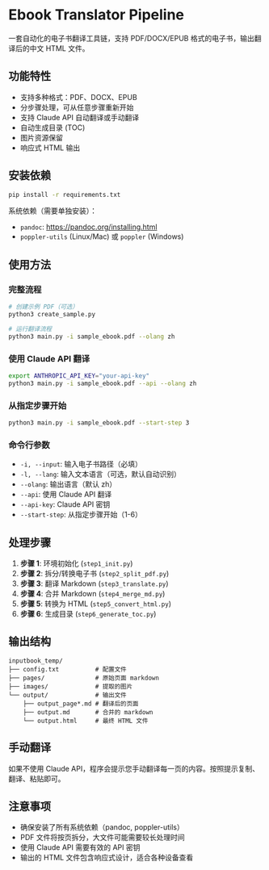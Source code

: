 # Ebook Translator Pipeline

一套自动化的电子书翻译工具链，支持 PDF/DOCX/EPUB 格式的电子书，输出翻译后的中文 HTML 文件。

## 功能特性

- 支持多种格式：PDF、DOCX、EPUB
- 分步骤处理，可从任意步骤重新开始
- 支持 Claude API 自动翻译或手动翻译
- 自动生成目录 (TOC)
- 图片资源保留
- 响应式 HTML 输出

## 安装依赖

```bash
pip install -r requirements.txt
```

系统依赖（需要单独安装）：
- `pandoc`: https://pandoc.org/installing.html
- `poppler-utils` (Linux/Mac) 或 `poppler` (Windows)

## 使用方法

### 完整流程

```bash
# 创建示例 PDF（可选）
python3 create_sample.py

# 运行翻译流程
python3 main.py -i sample_ebook.pdf --olang zh
```

### 使用 Claude API 翻译

```bash
export ANTHROPIC_API_KEY="your-api-key"
python3 main.py -i sample_ebook.pdf --api --olang zh
```

### 从指定步骤开始

```bash
python3 main.py -i sample_ebook.pdf --start-step 3
```

### 命令行参数

- `-i, --input`: 输入电子书路径（必填）
- `-l, --lang`: 输入文本语言（可选，默认自动识别）
- `--olang`: 输出语言（默认 zh）
- `--api`: 使用 Claude API 翻译
- `--api-key`: Claude API 密钥
- `--start-step`: 从指定步骤开始（1-6）

## 处理步骤

1. **步骤 1**: 环境初始化 (`step1_init.py`)
2. **步骤 2**: 拆分/转换电子书 (`step2_split_pdf.py`)
3. **步骤 3**: 翻译 Markdown (`step3_translate.py`)
4. **步骤 4**: 合并 Markdown (`step4_merge_md.py`)
5. **步骤 5**: 转换为 HTML (`step5_convert_html.py`)
6. **步骤 6**: 生成目录 (`step6_generate_toc.py`)

## 输出结构

```
inputbook_temp/
├── config.txt          # 配置文件
├── pages/              # 原始页面 markdown
├── images/             # 提取的图片
└── output/             # 输出文件
    ├── output_page*.md # 翻译后的页面
    ├── output.md       # 合并的 markdown
    └── output.html     # 最终 HTML 文件
```

## 手动翻译

如果不使用 Claude API，程序会提示您手动翻译每一页的内容。按照提示复制、翻译、粘贴即可。

## 注意事项

- 确保安装了所有系统依赖（pandoc, poppler-utils）
- PDF 文件将按页拆分，大文件可能需要较长处理时间
- 使用 Claude API 需要有效的 API 密钥
- 输出的 HTML 文件包含响应式设计，适合各种设备查看